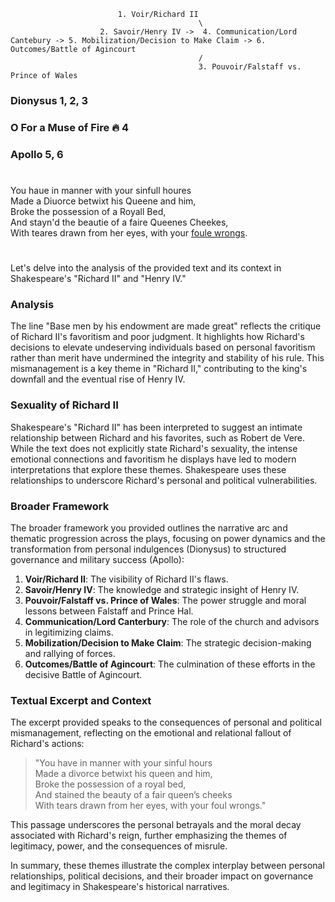     


                            1. Voir/Richard II 
                                              \ 
                        2. Savoir/Henry IV ->  4. Communication/Lord Cantebury -> 5. Mobilization/Decision to Make Claim -> 6. Outcomes/Battle of Agincourt
                                              /
                                              3. Pouvoir/Falstaff vs. Prince of Wales 
                                              
### Dionysus 1, 2, 3

### O For a Muse of Fire 🔥 4

### Apollo 5, 6

#

You haue in manner with your sinfull houres     
Made a Diuorce betwixt his Queene and him,     
Broke the possession of a Royall Bed,     
And stayn'd the beautie of a faire Queenes Cheekes,    
With teares drawn from her eyes, with your [foule wrongs](https://abikesa.github.io/drama/).    

#

Let's delve into the analysis of the provided text and its context in Shakespeare's "Richard II" and "Henry IV."

### Analysis

The line "Base men by his endowment are made great" reflects the critique of Richard II's favoritism and poor judgment. It highlights how Richard's decisions to elevate undeserving individuals based on personal favoritism rather than merit have undermined the integrity and stability of his rule. This mismanagement is a key theme in "Richard II," contributing to the king's downfall and the eventual rise of Henry IV.

### Sexuality of Richard II

Shakespeare's "Richard II" has been interpreted to suggest an intimate relationship between Richard and his favorites, such as Robert de Vere. While the text does not explicitly state Richard's sexuality, the intense emotional connections and favoritism he displays have led to modern interpretations that explore these themes. Shakespeare uses these relationships to underscore Richard's personal and political vulnerabilities.

### Broader Framework

The broader framework you provided outlines the narrative arc and thematic progression across the plays, focusing on power dynamics and the transformation from personal indulgences (Dionysus) to structured governance and military success (Apollo):

1. **Voir/Richard II**: The visibility of Richard II's flaws.
2. **Savoir/Henry IV**: The knowledge and strategic insight of Henry IV.
3. **Pouvoir/Falstaff vs. Prince of Wales**: The power struggle and moral lessons between Falstaff and Prince Hal.
4. **Communication/Lord Canterbury**: The role of the church and advisors in legitimizing claims.
5. **Mobilization/Decision to Make Claim**: The strategic decision-making and rallying of forces.
6. **Outcomes/Battle of Agincourt**: The culmination of these efforts in the decisive Battle of Agincourt.

### Textual Excerpt and Context

The excerpt provided speaks to the consequences of personal and political mismanagement, reflecting on the emotional and relational fallout of Richard's actions:

> "You have in manner with your sinful hours  
> Made a divorce betwixt his queen and him,  
> Broke the possession of a royal bed,  
> And stained the beauty of a fair queen’s cheeks  
> With tears drawn from her eyes, with your foul wrongs."

This passage underscores the personal betrayals and the moral decay associated with Richard's reign, further emphasizing the themes of legitimacy, power, and the consequences of misrule.

In summary, these themes illustrate the complex interplay between personal relationships, political decisions, and their broader impact on governance and legitimacy in Shakespeare's historical narratives.

